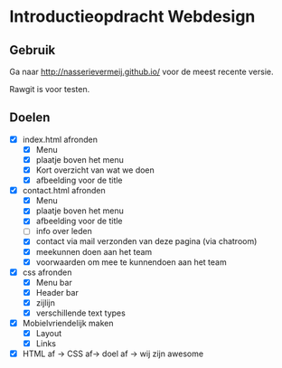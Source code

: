# Introductieopdracht Webdesign

## Gebruik
Ga naar http://nasserievermeij.github.io/ voor de meest recente versie.

Rawgit is voor testen.

## Doelen
* [x] index.html afronden
  * [x] Menu
  * [x] plaatje boven het menu
  * [x] Kort overzicht van wat we doen
  * [x] afbeelding voor de title
* [x] contact.html afronden
  * [x] Menu
  * [x] plaatje boven het menu
  * [x] afbeelding voor de title
  * [ ] info over leden
  * [x] contact via mail verzonden van deze pagina (via chatroom)
  * [x] meekunnen doen aan het team
  * [x] voorwaarden om mee te kunnendoen aan het team
* [x] css afronden
  * [x] Menu bar
  * [x] Header bar
  * [x] zijlijn
  * [x] verschillende text types
* [x] Mobielvriendelijk maken
  * [x] Layout
  * [x] Links
* [x] HTML af -> CSS af-> doel af -> wij zijn awesome
